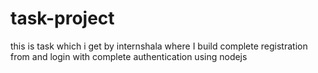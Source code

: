 # task-project

this is task which i get by internshala where I build complete registration from and login with complete authentication using nodejs
